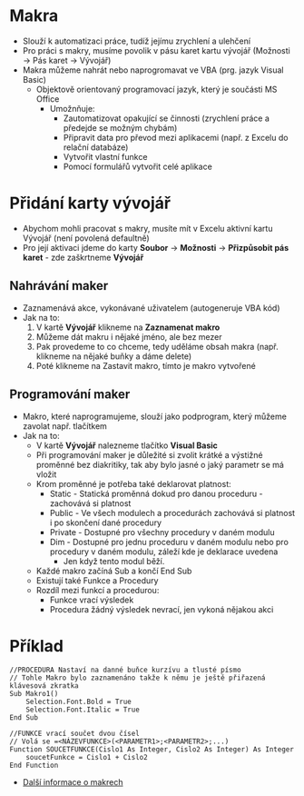 # Makra
* Slouží k automatizaci práce, tudíž jejímu zrychlení a ulehčení
* Pro práci s makry, musíme povolik v pásu karet kartu vývojář (Možnosti -> Pás karet -> Vývojář)
* Makra můžeme nahrát nebo naprogromavat ve VBA (prg. jazyk Visual Basic)
  * Objektově orientovaný programovací jazyk, který je součásti MS Office
    * Umožnňuje:
      * Zautomatizovat opakující se činnosti (zrychlení práce a předejde se možným chybám)
      * Připravit data pro převod mezi aplikacemi (např. z Excelu do relační databáze)
      * Vytvořit vlastní funkce
      * Pomocí formulářů vytvořit celé aplikace
 
# Přidání karty vývojář
* Abychom mohli pracovat s makry, musíte mít v Excelu aktivní kartu Vývojář (není povolená defaultně)
* Pro její aktivaci jdeme do karty **Soubor** -> **Možnosti** -> **Přizpůsobit pás karet** - zde zaškrtneme **Vývojář**

## Nahrávání maker
* Zaznamenává akce, vykonávané uživatelem (autogeneruje VBA kód) 
* Jak na to:
  1. V kartě **Vývojář** klikneme na **Zaznamenat makro**
  2. Můžeme dát makru i nějaké jméno, ale bez mezer
  3. Pak provedeme to co chceme, tedy uděláme obsah makra (např. klikneme na nějaké buňky a dáme delete)
  4. Poté klikneme na Zastavit makro, tímto je makro vytvořené 

## Programování maker
* Makro, které naprogramujeme, slouží jako podprogram, který můžeme zavolat např. tlačítkem 
* Jak na to:
  * V kartě **Vývojář** nalezneme tlačítko **Visual Basic**
  * Při programování maker je důležité si zvolit krátké a výstižné proměnné bez diakritiky, tak aby bylo jasné o jaký parametr se má vložit
  * Krom proměnné je potřeba také deklarovat platnost:
    * Static - Statická proměnná dokud pro danou proceduru - zachovává si platnost
    * Public - Ve všech modulech a procedurách zachovává si platnost i po skončení dané procedury
    * Private - Dostupné pro všechny procedury v daném modulu
    * Dim - Dostupné pro jednu proceduru v daném modulu nebo pro procedury v daném modulu, záleží kde je deklarace uvedena
      * Jen když tento modul běží. 
  * Každé makro začíná Sub a končí End Sub
  * Existují také Funkce a Procedury
  * Rozdíl mezi funkcí a procedurou: 
    * Funkce vrací výsledek
    * Procedura žádný výsledek nevrací, jen vykoná nějakou akci
# Příklad
```VBA
//PROCEDURA Nastaví na danné buňce kurzívu a tlusté písmo 
// Tohle Makro bylo zaznamenáno takže k němu je ještě přiřazená klávesová zkratka
Sub Makro1()
    Selection.Font.Bold = True
    Selection.Font.Italic = True
End Sub

//FUNKCE vrací součet dvou čísel 
// Volá se =<NÁZEVFUNKCE>(<PARAMETR1>;<PARAMETR2>;...)
Function SOUCETFUNKCE(Cislo1 As Integer, Cislo2 As Integer) As Integer
    soucetFunkce = Cislo1 + Cislo2
End Function
```

* <a href="https://github.com/Riyufuchi/OtazkyIKT/blob/master/Assets/Documents/06.%20Makra-Uvod.pdf">Další informace o makrech</a>

